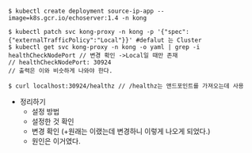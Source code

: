 ```

$ kubectl create deployment source-ip-app --image=k8s.gcr.io/echoserver:1.4 -n kong

$ kubectl patch svc kong-proxy -n kong -p '{"spec":{"externalTrafficPolicy":"Local"}}' #defalut 는 Cluster
$ kubectl get svc kong-proxy -n kong -o yaml | grep -i healthCheckNodePort // 변경 확인 ->Local일 때만 존재
// healthCheckNodePort: 30924 
// 출력은 이와 비슷하게 나와야 한다.

$ curl localhost:30924/healthz // /healthz는 앤드포인트를 가져오는데 사용
```

- 정리하기
    - 설정 방법
    - 설정한 것 확인
    - 변경 확인 (+원래는 이랬는데 변경하니 이렇게 나오게 되었다.) 
     + 원인은 이거였다.